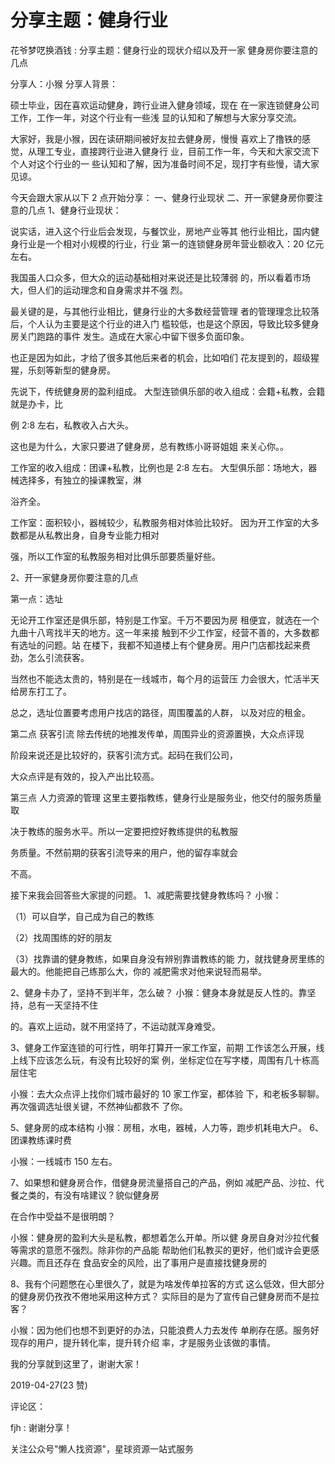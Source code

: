 # 分享主题：健身行业

花爷梦呓换酒钱 : 分享主题：健身行业的现状介绍以及开一家 健身房你要注意的几点

分享人：小猴 分享人背景：

硕士毕业，因在喜欢运动健身，跨行业进入健身领域，现在 在一家连锁健身公司工作，工作一年，对这个行业有一些浅 显的认知和了解想与大家分享交流。

大家好，我是小猴，因在读研期间被好友拉去健身房，慢慢 喜欢上了撸铁的感觉，从理工专业，直接跨行业进入健身行 业，目前工作一年，今天和大家交流下个人对这个行业的一 些认知和了解，因为准备时间不足，现打字有些慢，请大家 见谅。

今天会跟大家从以下 2 点开始分享： 一、健身行业现状 二、开一家健身房你要注意的几点 1、健身行业现状：

说实话，进入这个行业后会发现，与餐饮业，房地产业等其 他行业相比，国内健身行业是一个相对小规模的行业，行业 第一的连锁健身房年营业额收入：20 亿元左右。

我国虽人口众多，但大众的运动基础相对来说还是比较薄弱 的，所以看着市场大，但人们的运动理念和自身需求并不强 烈。

最关键的是，与其他行业相比，健身行业的大多数经营管理 者的管理理念比较落后，个人认为主要是这个行业的进入门 槛较低，也是这个原因，导致比较多健身房关门跑路的事件 发生。造成在大家心中留下很多负面印象。

也正是因为如此，才给了很多其他后来者的机会，比如咱们 花友提到的，超级猩猩，乐刻等新型的健身房。

先说下，传统健身房的盈利组成。 大型连锁俱乐部的收入组成：会籍+私教，会籍就是办卡，比

例 2:8 左右，私教收入占大头。

这也是为什么，大家只要进了健身房，总有教练小哥哥姐姐 来关心你。。

工作室的收入组成：团课+私教，比例也是 2:8 左右。 大型俱乐部：场地大，器械选择多，有独立的操课教室，淋

浴齐全。

工作室：面积较小，器械较少，私教服务相对体验比较好。 因为开工作室的大多数都是从私教出身，自身专业能力相对

强，所以工作室的私教服务相对比俱乐部要质量好些。

2、开一家健身房你要注意的几点

第一点：选址

无论开工作室还是俱乐部，特别是工作室。千万不要因为房 租便宜，就选在一个九曲十八弯找半天的地方。这一年来接 触到不少工作室，经营不善的，大多数都有选址的问题。站 在楼下，我都不知道楼上有个健身房。用户门店都找起来费 劲，怎么引流获客。

当然也不能选太贵的，特别是在一线城市，每个月的运营压 力会很大，忙活半天给房东打工了。

总之，选址位置要考虑用户找店的路径，周围覆盖的人群， 以及对应的租金。

第二点 获客引流 除去传统的地推发传单，周围异业的资源置换，大众点评现

阶段来说还是比较好的，获客引流方式。起码在我们公司，

大众点评是有效的，投入产出比较高。

第三点 人力资源的管理 这里主要指教练，健身行业是服务业，他交付的服务质量取

决于教练的服务水平。所以一定要把控好教练提供的私教服

务质量。不然前期的获客引流导来的用户，他的留存率就会

不高。

接下来我会回答些大家提的问题。 1、减肥需要找健身教练吗？ 小猴：

（1）可以自学，自己成为自己的教练

（2）找周围练的好的朋友

（3）找靠谱的健身教练，如果自身没有辨别靠谱教练的能 力，就找健身房里练的最大的。他能把自己练那么大，你的 减肥需求对他来说轻而易举。

2、健身卡办了，坚持不到半年，怎么破？ 小猴：健身本身就是反人性的。靠坚持，总有一天坚持不住

的。喜欢上运动，就不用坚持了，不运动就浑身难受。

3、健身工作室连锁的可行性，明年打算开一家工作室，前期 工作该怎么开展，线上线下应该怎么玩，有没有比较好的案 例，坐标定位在写字楼，周围有几十栋高层住宅

小猴：去大众点评上找你们城市最好的 10 家工作室，都体验 下，和老板多聊聊。再次强调选址很关键，不然神仙都救不 了你。

5、健身房的成本结构 小猴：房租，水电，器械，人力等，跑步机耗电大户。 6、团课教练课时费

小猴：一线城市 150 左右。

7、如果想和健身房合作，借健身房流量搭自己的产品，例如 减肥产品、沙拉、代餐之类的，有没有啥建议？貌似健身房

在合作中受益不是很明朗？

小猴：健身房的盈利大头是私教，都想着怎么开单。所以健 身房自身对沙拉代餐等需求的意愿不强烈。除非你的产品能 帮助他们私教买的更好，他们或许会更感兴趣。而且还存在 食品安全的风险，出了事用户是直接找健身房的

8、我有个问题憋在心里很久了，就是为啥发传单拉客的方式 这么低效，但大部分的健身房仍孜孜不倦地采用这种方式？ 实际目的是为了宣传自己健身房而不是拉客？

小猴：因为他们也想不到更好的办法，只能浪费人力去发传 单刷存在感。服务好现存的用户，提升转化率，提升转介绍 率，才是服务业该做的事情。

我的分享就到这里了，谢谢大家！

2019-04-27(23 赞)

评论区：

fjh : 谢谢分享！

关注公众号"懒人找资源"，星球资源一站式服务